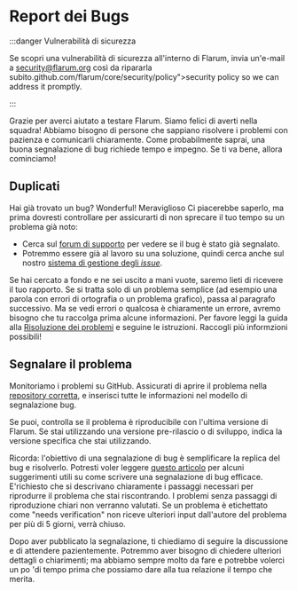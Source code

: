 # Report dei Bugs

:::danger Vulnerabilità di sicurezza

Se scopri una vulnerabilità di sicurezza all'interno di Flarum, invia un'e-mail a [security@flarum.org](mailto:security@flarum.org) così da ripararla subito.github.com/flarum/core/security/policy">security policy</a> so we can address it promptly.

:::

Grazie per averci aiutato a testare Flarum. Siamo felici di averti nella squadra! Abbiamo bisogno di persone che sappiano risolvere i problemi con pazienza e comunicarli chiaramente. Come probabilmente saprai, una buona segnalazione di bug richiede tempo e impegno. Se ti va bene, allora cominciamo!

## Duplicati

Hai già trovato un bug? Wonderful! Meraviglioso Ci piacerebbe saperlo, ma prima dovresti controllare per assicurarti di non sprecare il tuo tempo su un problema già noto:

- Cerca sul [forum di supporto](https://discuss.flarum.org/t/support) per vedere se il bug è stato già segnalato.
- Potremmo essere già al lavoro su una soluzione, quindi cerca anche sul nostro [sistema di gestione degli *issue*](https://github.com/flarum/core/issues).

Se hai cercato a fondo e ne sei uscito a mani vuote, saremo lieti di ricevere il tuo rapporto. Se si tratta solo di un problema semplice (ad esempio una parola con errori di ortografia o un problema grafico), passa al paragrafo successivo. Ma se vedi errori o qualcosa è chiaramente un errore, avremo bisogno che tu raccolga prima alcune informazioni. Per favore leggi la guida alla [Risoluzione dei problemi](troubleshoot.md)  e seguine le istruzioni. Raccogli più informzioni possibili!

## Segnalare il problema

Monitoriamo i problemi su GitHub. Assicurati di aprire il problema nella [repository corretta](https://github.com/flarum),  e inserisci tutte le informazioni nel modello di segnalazione bug.

Se puoi, controlla se il problema è riproducibile con l'ultima versione di Flarum. Se stai utilizzando una versione pre-rilascio o di sviluppo, indica la versione specifica che stai utilizzando.

Ricorda: l'obiettivo di una segnalazione di bug è semplificare la replica del bug e risolverlo. Potresti voler leggere [questo articolo](https://www.chiark.greenend.org.uk/~sgtatham/bugs.html) per alcuni suggerimenti utili su come scrivere una segnalazione di bug efficace. E'richiesto che si descrivano chiaramente i passaggi necessari per riprodurre il problema che stai riscontrando. I problemi senza passaggi di riproduzione chiari non verranno valutati. Se un problema è etichettato come "needs verification" non riceve ulteriori input dall'autore del problema per più di 5 giorni, verrà chiuso.

Dopo aver pubblicato la segnalazione, ti chiediamo di seguire la discussione e di attendere pazientemente. Potremmo aver bisogno di chiedere ulteriori dettagli o chiarimenti; ma abbiamo sempre molto da fare e potrebbe volerci un po 'di tempo prima che possiamo dare alla tua relazione il tempo che merita.
